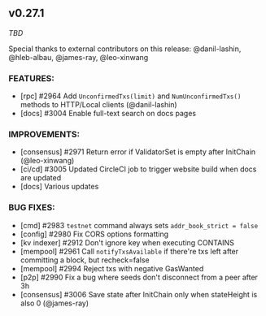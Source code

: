 ## v0.27.1

*TBD*

Special thanks to external contributors on this release:
@danil-lashin, @hleb-albau, @james-ray, @leo-xinwang

### FEATURES:
- [rpc] \#2964 Add `UnconfirmedTxs(limit)` and `NumUnconfirmedTxs()` methods to HTTP/Local clients (@danil-lashin)
- [docs] \#3004 Enable full-text search on docs pages

### IMPROVEMENTS:
- [consensus] \#2971 Return error if ValidatorSet is empty after InitChain
  (@leo-xinwang)
- [ci/cd] \#3005 Updated CircleCI job to trigger website build when docs are updated
- [docs] Various updates

### BUG FIXES:
- [cmd] \#2983 `testnet` command always sets `addr_book_strict = false`
- [config] \#2980 Fix CORS options formatting
- [kv indexer] \#2912 Don't ignore key when executing CONTAINS
- [mempool] \#2961 Call `notifyTxsAvailable` if there're txs left after committing a block, but recheck=false
- [mempool] \#2994 Reject txs with negative GasWanted
- [p2p] \#2990 Fix a bug where seeds don't disconnect from a peer after 3h
- [consensus] \#3006 Save state after InitChain only when stateHeight is also 0 (@james-ray)
